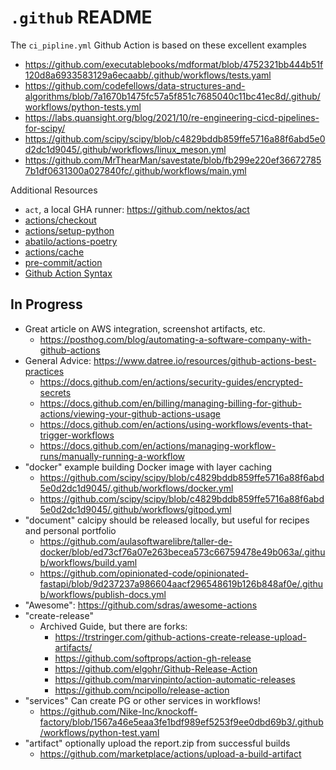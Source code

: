 # `.github` README

The `ci_pipline.yml` Github Action is based on these excellent examples

- <https://github.com/executablebooks/mdformat/blob/4752321bb444b51f120d8a6933583129a6ecaabb/.github/workflows/tests.yaml>
- <https://github.com/codefellows/data-structures-and-algorithms/blob/7a1670b1475fc57a5f851c7685040c11bc41ec8d/.github/workflows/python-tests.yml>
- <https://labs.quansight.org/blog/2021/10/re-engineering-cicd-pipelines-for-scipy/>
- <https://github.com/scipy/scipy/blob/c4829bddb859ffe5716a88f6abd5e0d2dc1d9045/.github/workflows/linux_meson.yml>
- <https://github.com/MrThearMan/savestate/blob/fb299e220ef366727857b1df0631300a027840fc/.github/workflows/main.yml>

Additional Resources

- `act`, a local GHA runner: <https://github.com/nektos/act>
- [actions/checkout](https://github.com/actions/checkout)
- [actions/setup-python](https://github.com/actions/setup-python)
- [abatilo/actions-poetry](https://github.com/abatilo/actions-poetry)
- [actions/cache](https://github.com/marketplace/actions/cache)
- [pre-commit/action](https://github.com/pre-commit/action)
- [Github Action Syntax](https://docs.github.com/en/actions/using-workflows/workflow-syntax-for-github-actions)

## In Progress

- Great article on AWS integration, screenshot artifacts, etc.
  - <https://posthog.com/blog/automating-a-software-company-with-github-actions>
- General Advice: <https://www.datree.io/resources/github-actions-best-practices>
  - <https://docs.github.com/en/actions/security-guides/encrypted-secrets>
  - <https://docs.github.com/en/billing/managing-billing-for-github-actions/viewing-your-github-actions-usage>
  - <https://docs.github.com/en/actions/using-workflows/events-that-trigger-workflows>
  - <https://docs.github.com/en/actions/managing-workflow-runs/manually-running-a-workflow>
- "docker" example building Docker image with layer caching
  - <https://github.com/scipy/scipy/blob/c4829bddb859ffe5716a88f6abd5e0d2dc1d9045/.github/workflows/docker.yml>
  - <https://github.com/scipy/scipy/blob/c4829bddb859ffe5716a88f6abd5e0d2dc1d9045/.github/workflows/gitpod.yml>
- "document" calcipy should be released locally, but useful for recipes and personal portfolio
  - <https://github.com/aulasoftwarelibre/taller-de-docker/blob/ed73cf76a07e263becea573c66759478e49b063a/.github/workflows/build.yaml>
  - <https://github.com/opinionated-code/opinionated-fastapi/blob/9d237237a986604aacf296548619b126b848af0e/.github/workflows/publish-docs.yml>
- "Awesome": <https://github.com/sdras/awesome-actions>
- "create-release"
  - Archived Guide, but there are forks:
    - <https://trstringer.com/github-actions-create-release-upload-artifacts/>
    - <https://github.com/softprops/action-gh-release>
    - <https://github.com/elgohr/Github-Release-Action>
    - <https://github.com/marvinpinto/action-automatic-releases>
    - <https://github.com/ncipollo/release-action>
- "services" Can create PG or other services in workflows!
  - <https://github.com/Nike-Inc/knockoff-factory/blob/1567a46e5eaa3fe1bdf989ef5253f9ee0dbd69b3/.github/workflows/python-test.yaml>
- "artifact" optionally upload the report.zip from successful builds
  - <https://github.com/marketplace/actions/upload-a-build-artifact>
